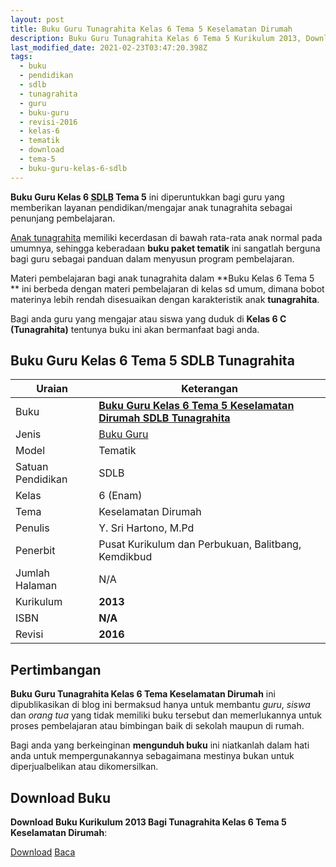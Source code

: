 ```yaml
---
layout: post
title: Buku Guru Tunagrahita Kelas 6 Tema 5 Keselamatan Dirumah
description: Buku Guru Tunagrahita Kelas 6 Tema 5 Kurikulum 2013, Download buku Kelas 6 Tema 5 Keselamatan Dirumah bagi tunagrahita
last_modified_date: 2021-02-23T03:47:20.398Z
tags:
  - buku
  - pendidikan
  - sdlb
  - tunagrahita
  - guru
  - buku-guru
  - revisi-2016
  - kelas-6
  - tematik
  - download
  - tema-5
  - buku-guru-kelas-6-sdlb
---
```


**Buku Guru Kelas 6 <abbr title="Sekolah Dasar Luar Biasa">SDLB</abbr> Tema 5** ini diperuntukkan bagi guru yang memberikan layanan pendidikan/mengajar anak tunagrahita sebagai penunjang pembelajaran.

[Anak tunagrahita](/teori/tunagrahita "Apa itu Tunagrahita") memiliki kecerdasan di bawah rata-rata anak normal pada umumnya, sehingga keberadaan **buku paket tematik** ini sangatlah berguna bagi guru sebagai panduan dalam menyusun program pembelajaran.

Materi pembelajaran bagi anak tunagrahita dalam **Buku Kelas 6 Tema 5 ** ini berbeda dengan materi pembelajaran di kelas sd umum, dimana bobot materinya lebih rendah disesuaikan dengan karakteristik anak **tunagrahita**.

Bagi anda guru yang mengajar atau siswa yang duduk di **Kelas 6 C (Tunagrahita)** tentunya buku ini akan bermanfaat bagi anda.

## Buku Guru Kelas 6 Tema 5 SDLB Tunagrahita  

|Uraian|Keterangan|
| --- | --- |
|Buku|<a href="/bse/buku-guru-tunagrahita-kelas-6-tema-5-keselamatan-dirumah" title="Buku Guru Kelas 6 Tema 5 Keselamatan Dirumah SDLB Tunagrahita"><strong>Buku Guru Kelas 6 Tema 5 Keselamatan Dirumah SDLB Tunagrahita</strong></a>|
|Jenis|<a href="/bse" title="Buku Guru" target="_blank">Buku Guru</a>|
|Model|Tematik|
|Satuan Pendidikan|SDLB|
|Kelas|6 (Enam)|
|Tema|Keselamatan Dirumah|
|Penulis| Y. Sri Hartono, M.Pd|
|Penerbit|Pusat Kurikulum dan Perbukuan, Balitbang, Kemdikbud|
|Jumlah Halaman|N/A|
|Kurikulum|<strong>2013</strong>|
|ISBN|<strong>N/A</strong>|
|Revisi|<strong>2016</strong>|

## Pertimbangan
**Buku Guru Tunagrahita Kelas 6 Tema Keselamatan Dirumah** ini dipublikasikan di blog ini bermaksud hanya untuk membantu _guru_, _siswa_ dan _orang tua_ yang tidak memiliki buku tersebut dan memerlukannya untuk proses pembelajaran atau bimbingan baik di sekolah maupun di rumah.

Bagi anda yang berkeinginan <b>mengunduh buku</b> ini niatkanlah dalam hati anda untuk mempergunakannya sebagaimana mestinya bukan untuk diperjualbelikan atau dikomersilkan.
  
## Download Buku
**Download Buku Kurikulum 2013 Bagi Tunagrahita Kelas 6 Tema 5 Keselamatan Dirumah**:
<p class="center"><a class="button download" href="https://docs.google.com/uc?export=download&id=1kGwAs_L_f6bWBGSW9p1v26_1ZtoisNV1" rel="nofollow" target="_blank" title="Download Buku Guru Tunagrahita Kelas 6 Tema Keselamatan Dirumah">Download</a>
<a class="button demo open-dialog" href="https://drive.google.com/file/d/1kGwAs_L_f6bWBGSW9p1v26_1ZtoisNV1/preview" rel="nofollow" target="_blank" title="Download Buku Guru Tunagrahita Kelas 6 Tema Keselamatan Dirumah">Baca</a></p>
